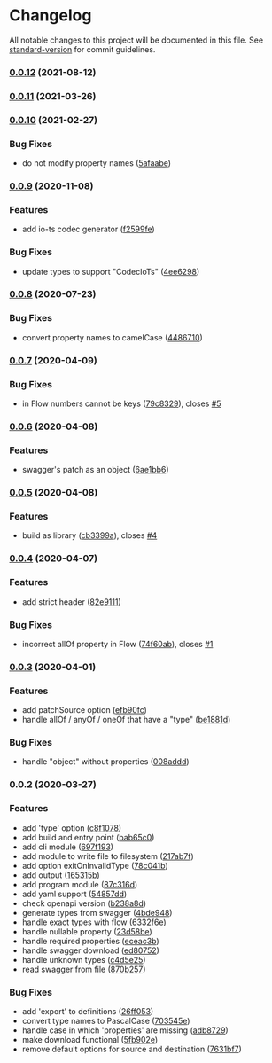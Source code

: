 # Changelog

All notable changes to this project will be documented in this file. See [standard-version](https://github.com/conventional-changelog/standard-version) for commit guidelines.

### [0.0.12](https://github.com/musement/types-generator/compare/v0.0.11...v0.0.12) (2021-08-12)

### [0.0.11](https://github.com/musement/types-generator/compare/v0.0.10...v0.0.11) (2021-03-26)

### [0.0.10](https://github.com/musement/types-generator/compare/v0.0.9...v0.0.10) (2021-02-27)


### Bug Fixes

* do not modify property names ([5afaabe](https://github.com/musement/types-generator/commit/5afaabe82a4fb1eca5c51c1e51d8093833c90251))

### [0.0.9](https://github.com/musement/types-generator/compare/v0.0.8...v0.0.9) (2020-11-08)


### Features

* add io-ts codec generator ([f2599fe](https://github.com/musement/types-generator/commit/f2599feb03b2b68e3d093bbbadd5f0ec3287ad60))


### Bug Fixes

* update types to support "CodecIoTs" ([4ee6298](https://github.com/musement/types-generator/commit/4ee629897ea5af7ed5018db26b9ac7266b096f04))

### [0.0.8](https://gitlab.com/musement/experiments/types-generator/compare/v0.0.7...v0.0.8) (2020-07-23)


### Bug Fixes

* convert property names to camelCase ([4486710](https://gitlab.com/musement/experiments/types-generator/commit/4486710f7272ac7cb0c93bba9cf83c79d6034dba))

### [0.0.7](https://gitlab.com/musement/experiments/types-generator/compare/v0.0.6...v0.0.7) (2020-04-09)


### Bug Fixes

* in Flow numbers cannot be keys ([79c8329](https://gitlab.com/musement/experiments/types-generator/commit/79c8329a240b18f649b9a29e17cc7cd32ab2eeea)), closes [#5](https://gitlab.com/musement/experiments/types-generator/issues/5)

### [0.0.6](https://gitlab.com/musement/experiments/types-generator/compare/v0.0.5...v0.0.6) (2020-04-08)


### Features

* swagger's patch as an object ([6ae1bb6](https://gitlab.com/musement/experiments/types-generator/commit/6ae1bb6fa28bbb47ccd47f3ec0726200a83867c8))

### [0.0.5](https://gitlab.com/musement/experiments/types-generator/compare/v0.0.4...v0.0.5) (2020-04-08)


### Features

* build as library ([cb3399a](https://gitlab.com/musement/experiments/types-generator/commit/cb3399a7050c4f9a04a1c9f053cb1c5d04f79475)), closes [#4](https://gitlab.com/musement/experiments/types-generator/issues/4)

### [0.0.4](https://gitlab.com/musement/experiments/types-generator/compare/v0.0.3...v0.0.4) (2020-04-07)


### Features

* add strict header ([82e9111](https://gitlab.com/musement/experiments/types-generator/commit/82e911193fb784f2a3e1c2cc8ef2c42f3c336ee0))


### Bug Fixes

* incorrect allOf property in Flow ([74f60ab](https://gitlab.com/musement/experiments/types-generator/commit/74f60ab23f41fe9681016079919a3bdb09de5f67)), closes [#1](https://gitlab.com/musement/experiments/types-generator/issues/1)

### [0.0.3](https://gitlab.com/musement/experiments/types-generator/compare/v0.0.2...v0.0.3) (2020-04-01)


### Features

* add patchSource option ([efb90fc](https://gitlab.com/musement/experiments/types-generator/commit/efb90fc1f84d3069e1b33110739785baa1a11540))
* handle allOf / anyOf / oneOf that have a "type" ([be1881d](https://gitlab.com/musement/experiments/types-generator/commit/be1881d5cdda7f25a231f4f28a48a8cbc9b1e9c1))


### Bug Fixes

* handle "object" without properties ([008addd](https://gitlab.com/musement/experiments/types-generator/commit/008adddcbe4d4f8a15ef07f4366cadf5f7281d98))

### 0.0.2 (2020-03-27)


### Features

* add 'type' option ([c8f1078](https://gitlab.com/musement/experiments/types-generator/commit/c8f1078fe5334a0b49bd5b8108eb2b75fb6b27c7))
* add build and entry point ([bab65c0](https://gitlab.com/musement/experiments/types-generator/commit/bab65c058bd70f63fe3585345652a8c2af76b46b))
* add cli module ([697f193](https://gitlab.com/musement/experiments/types-generator/commit/697f193943e36141d5340c6960e1d0ef161560a5))
* add module to write file to filesystem ([217ab7f](https://gitlab.com/musement/experiments/types-generator/commit/217ab7f46713f976422968086962d85e61e1e979))
* add option exitOnInvalidType ([78c041b](https://gitlab.com/musement/experiments/types-generator/commit/78c041bd3c608ed8581386c95920c0826e7f53d9))
* add output ([165315b](https://gitlab.com/musement/experiments/types-generator/commit/165315b8ed590649825b66cac6e917221684ed5a))
* add program module ([87c316d](https://gitlab.com/musement/experiments/types-generator/commit/87c316d8566f8aca115c8277fbfeb76ac50c6795))
* add yaml support ([54857dd](https://gitlab.com/musement/experiments/types-generator/commit/54857dd1762ce51a5622b29575113eff8abd6d8d))
* check openapi version ([b238a8d](https://gitlab.com/musement/experiments/types-generator/commit/b238a8d92a459dd004bfb4a48e08490333ebbdc6))
* generate types from swagger ([4bde948](https://gitlab.com/musement/experiments/types-generator/commit/4bde948c1bfa89fc8bc4e37a0e43dd7f13c55566))
* handle exact types with flow ([6332f6e](https://gitlab.com/musement/experiments/types-generator/commit/6332f6e23e0f1a7ca9940640d949429b1aa296de))
* handle nullable property ([23d58be](https://gitlab.com/musement/experiments/types-generator/commit/23d58bef8747167d6a452c2f79201d984195c208))
* handle required properties ([eceac3b](https://gitlab.com/musement/experiments/types-generator/commit/eceac3bb9538ddfbf15b11326e943b9f96fd8a4f))
* handle swagger download ([ed80752](https://gitlab.com/musement/experiments/types-generator/commit/ed807520f28169cab50444c721b59708b02ea9c5))
* handle unknown types ([c4d5e25](https://gitlab.com/musement/experiments/types-generator/commit/c4d5e25eaf7586f9b16d74dd7d7fdedcce07ec67))
* read swagger from file ([870b257](https://gitlab.com/musement/experiments/types-generator/commit/870b257239844266ef9fdc151b10ad6ff088c1e8))


### Bug Fixes

* add 'export' to definitions ([26ff053](https://gitlab.com/musement/experiments/types-generator/commit/26ff053383179a90c0c3aadfdaf8bb556beeced9))
* convert type names to PascalCase ([703545e](https://gitlab.com/musement/experiments/types-generator/commit/703545e235d17cf58de556b69a640537bb148775))
* handle case in which 'properties' are missing ([adb8729](https://gitlab.com/musement/experiments/types-generator/commit/adb87299c9c29ea0f39d6601d208beb74a8a7d7a))
* make download functional ([5fb902e](https://gitlab.com/musement/experiments/types-generator/commit/5fb902e6300a050de24a1ccba4e0ad12011bb0a7))
* remove default options for source and destination ([7631bf7](https://gitlab.com/musement/experiments/types-generator/commit/7631bf7dbe81f5d5fd6b1d73651ff80be94ce882))
